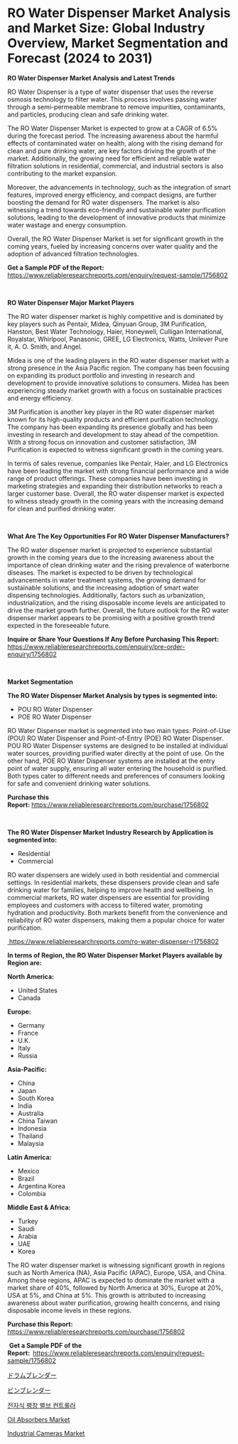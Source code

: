 <p><h1>RO Water Dispenser Market Analysis and Market Size: Global Industry Overview, Market Segmentation and Forecast (2024 to 2031)</h1></p><p><strong>RO Water Dispenser Market Analysis and Latest Trends</strong></p>
<p><p>RO Water Dispenser is a type of water dispenser that uses the reverse osmosis technology to filter water. This process involves passing water through a semi-permeable membrane to remove impurities, contaminants, and particles, producing clean and safe drinking water.</p><p>The RO Water Dispenser Market is expected to grow at a CAGR of 6.5% during the forecast period. The increasing awareness about the harmful effects of contaminated water on health, along with the rising demand for clean and pure drinking water, are key factors driving the growth of the market. Additionally, the growing need for efficient and reliable water filtration solutions in residential, commercial, and industrial sectors is also contributing to the market expansion.</p><p>Moreover, the advancements in technology, such as the integration of smart features, improved energy efficiency, and compact designs, are further boosting the demand for RO water dispensers. The market is also witnessing a trend towards eco-friendly and sustainable water purification solutions, leading to the development of innovative products that minimize water wastage and energy consumption.</p><p>Overall, the RO Water Dispenser Market is set for significant growth in the coming years, fueled by increasing concerns over water quality and the adoption of advanced filtration technologies.</p></p>
<p><strong>Get a Sample PDF of the Report:&nbsp;</strong> <a href="https://www.reliableresearchreports.com/enquiry/request-sample/1756802">https://www.reliableresearchreports.com/enquiry/request-sample/1756802</a></p>
<p>&nbsp;</p>
<p><strong>RO Water Dispenser Major Market Players</strong></p>
<p><p>The RO water dispenser market is highly competitive and is dominated by key players such as Pentair, Midea, Qinyuan Group, 3M Purification, Hanston, Best Water Technology, Haier, Honeywell, Culligan International, Royalstar, Whirlpool, Panasonic, GREE, LG Electronics, Watts, Unilever Pure it, A. O. Smith, and Angel.</p><p>Midea is one of the leading players in the RO water dispenser market with a strong presence in the Asia Pacific region. The company has been focusing on expanding its product portfolio and investing in research and development to provide innovative solutions to consumers. Midea has been experiencing steady market growth with a focus on sustainable practices and energy efficiency.</p><p>3M Purification is another key player in the RO water dispenser market known for its high-quality products and efficient purification technology. The company has been expanding its presence globally and has been investing in research and development to stay ahead of the competition. With a strong focus on innovation and customer satisfaction, 3M Purification is expected to witness significant growth in the coming years.</p><p>In terms of sales revenue, companies like Pentair, Haier, and LG Electronics have been leading the market with strong financial performance and a wide range of product offerings. These companies have been investing in marketing strategies and expanding their distribution networks to reach a larger customer base. Overall, the RO water dispenser market is expected to witness steady growth in the coming years with the increasing demand for clean and purified drinking water.</p></p>
<p>&nbsp;</p>
<p><strong>What Are The Key Opportunities For RO Water Dispenser Manufacturers?</strong></p>
<p><p>The RO water dispenser market is projected to experience substantial growth in the coming years due to the increasing awareness about the importance of clean drinking water and the rising prevalence of waterborne diseases. The market is expected to be driven by technological advancements in water treatment systems, the growing demand for sustainable solutions, and the increasing adoption of smart water dispensing technologies. Additionally, factors such as urbanization, industrialization, and the rising disposable income levels are anticipated to drive the market growth further. Overall, the future outlook for the RO water dispenser market appears to be promising with a positive growth trend expected in the foreseeable future.</p></p>
<p><strong>Inquire or Share Your Questions If Any Before Purchasing This Report:</strong> <a href="https://www.reliableresearchreports.com/enquiry/pre-order-enquiry/1756802">https://www.reliableresearchreports.com/enquiry/pre-order-enquiry/1756802</a></p>
<p>&nbsp;</p>
<p><strong>Market Segmentation</strong></p>
<p><strong>The RO Water Dispenser Market Analysis by types is segmented into:</strong></p>
<p><ul><li>POU RO Water Dispenser</li><li>POE RO Water Dispenser</li></ul></p>
<p><p>RO Water Dispenser market is segmented into two main types: Point-of-Use (POU) RO Water Dispenser and Point-of-Entry (POE) RO Water Dispenser. POU RO Water Dispenser systems are designed to be installed at individual water sources, providing purified water directly at the point of use. On the other hand, POE RO Water Dispenser systems are installed at the entry point of water supply, ensuring all water entering the household is purified. Both types cater to different needs and preferences of consumers looking for safe and convenient drinking water solutions.</p></p>
<p><strong>Purchase this Report:&nbsp;</strong><a href="https://www.reliableresearchreports.com/purchase/1756802">https://www.reliableresearchreports.com/purchase/1756802</a></p>
<p>&nbsp;</p>
<p><strong>The RO Water Dispenser Market Industry Research by Application is segmented into:</strong></p>
<p><ul><li>Residential</li><li>Commercial</li></ul></p>
<p><p>RO water dispensers are widely used in both residential and commercial settings. In residential markets, these dispensers provide clean and safe drinking water for families, helping to improve health and wellbeing. In commercial markets, RO water dispensers are essential for providing employees and customers with access to filtered water, promoting hydration and productivity. Both markets benefit from the convenience and reliability of RO water dispensers, making them a popular choice for water purification.</p></p>
<p><a href="https://www.reliableresearchreports.com/ro-water-dispenser-r1756802">&nbsp;https://www.reliableresearchreports.com/ro-water-dispenser-r1756802</a></p>
<p><strong>In terms of Region, the RO Water Dispenser Market Players available by Region are:</strong></p>
<p>
    <p> <strong> North America: </strong>
        <ul>
            <li>United States</li>
            <li>Canada</li>
        </ul>
        </p> 
    <p> <strong> Europe: </strong>
        <ul>
            <li>Germany</li>
            <li>France</li>
            <li>U.K.</li>
            <li>Italy</li>
            <li>Russia</li>
        </ul>
        </p> 
    <p> <strong> Asia-Pacific: </strong>
        <ul>
            <li>China</li>
            <li>Japan</li>
            <li>South Korea</li>
            <li>India</li>
            <li>Australia</li>
            <li>China Taiwan</li>
            <li>Indonesia</li>
            <li>Thailand</li>
            <li>Malaysia</li>
        </ul>
        </p> 
    <p> <strong> Latin America: </strong>
        <ul>
            <li>Mexico</li>
            <li>Brazil</li>
            <li>Argentina Korea</li>
            <li>Colombia</li>
        </ul>
        </p> 
    <p> <strong> Middle East & Africa: </strong>
        <ul>
            <li>Turkey</li>
            <li>Saudi</li>
            <li>Arabia</li>
            <li>UAE</li>
            <li>Korea</li>
        </ul>
    </p>
    </p>
<p><p>The RO water dispenser market is witnessing significant growth in regions such as North America (NA), Asia Pacific (APAC), Europe, USA, and China. Among these regions, APAC is expected to dominate the market with a market share of 40%, followed by North America at 30%, Europe at 20%, USA at 5%, and China at 5%. This growth is attributed to increasing awareness about water purification, growing health concerns, and rising disposable income levels in these regions.</p></p>
<p><strong>Purchase this Report: </strong><a href="https://www.reliableresearchreports.com/purchase/1756802">https://www.reliableresearchreports.com/purchase/1756802</a></p>
<p>&nbsp;<strong>Get a Sample PDF of the Report:&nbsp;&nbsp;</strong><a href="https://www.reliableresearchreports.com/enquiry/request-sample/1756802">https://www.reliableresearchreports.com/enquiry/request-sample/1756802</a></p>
<p><strong></strong></p>
<p><p><a href="https://github.com/JanickJohns/Market-Research-Report-List-1/blob/main/1679997155337.md">ドラムブレンダー</a></p><p><a href="https://github.com/avwofrml53535/Market-Research-Report-List-2/blob/main/8225299155338.md">ビンブレンダー</a></p><p><a href="https://github.com/airdroplover110/Market-Research-Report-List-1/blob/main/5328426165994.md">전자식 팽창 밸브 컨트롤러</a></p><p><a href="https://github.com/maesanjaya8/Market-Research-Report-List-1/blob/main/oil-absorbers-market.md">Oil Absorbers Market</a></p><p><a href="https://github.com/bznecsdb5/Market-Research-Report-List-1/blob/main/industrial-cameras-market.md">Industrial Cameras Market</a></p></p>